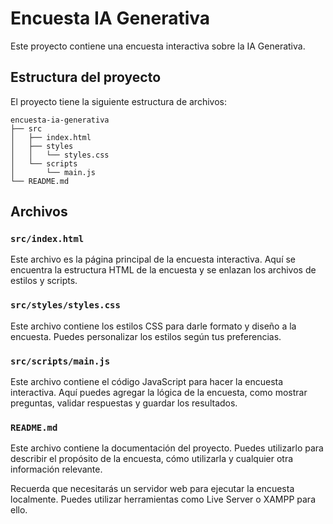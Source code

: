 # Encuesta IA Generativa

Este proyecto contiene una encuesta interactiva sobre la IA Generativa.

## Estructura del proyecto

El proyecto tiene la siguiente estructura de archivos:

```
encuesta-ia-generativa
├── src
│   ├── index.html
│   ├── styles
│   │   └── styles.css
│   └── scripts
│       └── main.js
└── README.md
```

## Archivos

### `src/index.html`

Este archivo es la página principal de la encuesta interactiva. Aquí se encuentra la estructura HTML de la encuesta y se enlazan los archivos de estilos y scripts.

### `src/styles/styles.css`

Este archivo contiene los estilos CSS para darle formato y diseño a la encuesta. Puedes personalizar los estilos según tus preferencias.

### `src/scripts/main.js`

Este archivo contiene el código JavaScript para hacer la encuesta interactiva. Aquí puedes agregar la lógica de la encuesta, como mostrar preguntas, validar respuestas y guardar los resultados.

### `README.md`

Este archivo contiene la documentación del proyecto. Puedes utilizarlo para describir el propósito de la encuesta, cómo utilizarla y cualquier otra información relevante.

Recuerda que necesitarás un servidor web para ejecutar la encuesta localmente. Puedes utilizar herramientas como Live Server o XAMPP para ello.